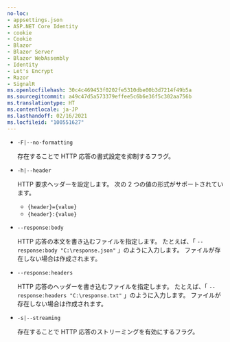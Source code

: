```yaml
---
no-loc:
- appsettings.json
- ASP.NET Core Identity
- cookie
- Cookie
- Blazor
- Blazor Server
- Blazor WebAssembly
- Identity
- Let's Encrypt
- Razor
- SignalR
ms.openlocfilehash: 30c4c469453f0202fe5310dbe00b3d7214f49b5a
ms.sourcegitcommit: a49c47d5a573379effee5c6b6e36f5c302aa756b
ms.translationtype: HT
ms.contentlocale: ja-JP
ms.lasthandoff: 02/16/2021
ms.locfileid: "100551627"
---
```

* `-F|--no-formatting`

  存在することで HTTP 応答の書式設定を抑制するフラグ。

* `-h|--header`

  HTTP 要求ヘッダーを設定します。 次の 2 つの値の形式がサポートされています。

  * `{header}={value}`
  * `{header}:{value}`

* `--response:body`

  HTTP 応答の本文を書き込むファイルを指定します。 たとえば、「 `--response:body "C:\response.json"` 」のように入力します。 ファイルが存在しない場合は作成されます。

* `--response:headers`

  HTTP 応答のヘッダーを書き込むファイルを指定します。 たとえば、「 `--response:headers "C:\response.txt"` 」のように入力します。 ファイルが存在しない場合は作成されます。

* `-s|--streaming`

  存在することで HTTP 応答のストリーミングを有効にするフラグ。
